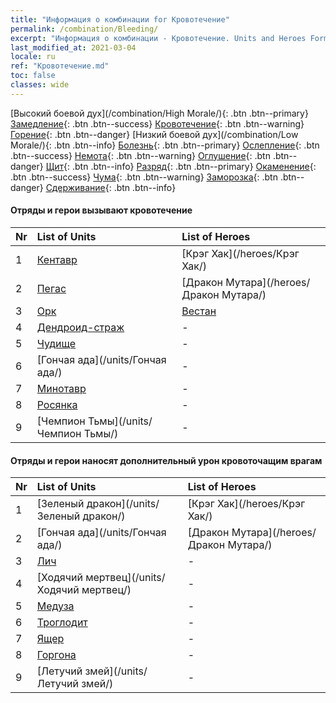 ```yaml
---
title: "Информация о комбинации for Кровотечение"
permalink: /combination/Bleeding/
excerpt: "Информация о комбинации - Кровотечение. Units and Heroes Formation."
last_modified_at: 2021-03-04
locale: ru
ref: "Кровотечение.md"
toc: false
classes: wide
---
```


  [Высокий боевой дух](/combination/High Morale/){: .btn .btn--primary} [Замедление](/combination/Slow/){: .btn .btn--success} [Кровотечение](/combination/Bleeding/){: .btn .btn--warning} [Горение](/combination/Burning/){: .btn .btn--danger} [Низкий боевой дух](/combination/Low Morale/){: .btn .btn--info} [Болезнь](/combination/Disease/){: .btn .btn--primary} [Ослепление](/combination/Blind/){: .btn .btn--success} [Немота](/combination/Silence/){: .btn .btn--warning} [Оглушение](/combination/Stun/){: .btn .btn--danger} [Щит](/combination/Shield/){: .btn .btn--info} [Разряд](/combination/Static/){: .btn .btn--primary} [Окаменение](/combination/Petrify/){: .btn .btn--success} [Чума](/combination/Plague/){: .btn .btn--warning} [Заморозка](/combination/Freeze/){: .btn .btn--danger} [Сдерживание](/combination/Deterrence/){: .btn .btn--info} 


#### Отряды и герои вызывают кровотечение

  | Nr |  List of Units  | List of Heroes | 
  |:---|:----------------|:---------------| 
  | 1 | [Кентавр](/units/Кентавр/) | [Крэг Хак](/heroes/Крэг Хак/) |
  | 2 | [Пегас](/units/Пегас/) | [Дракон Мутара](/heroes/Дракон Мутара/) |
  | 3 | [Орк](/units/Орк/) | [Вестан](/heroes/Вестан/) |
  | 4 | [Дендроид-страж](/units/Дендроид-страж/) | - |
  | 5 | [Чудище](/units/Чудище/) | - |
  | 6 | [Гончая ада](/units/Гончая ада/) | - |
  | 7 | [Минотавр](/units/Минотавр/) | - |
  | 8 | [Росянка](/units/Росянка/) | - |
  | 9 | [Чемпион Тьмы](/units/Чемпион Тьмы/) | - |


#### Отряды и герои наносят дополнительный урон кровоточащим врагам

  | Nr |  List of Units  | List of Heroes | 
  |:---|:----------------|:---------------| 
  | 1 | [Зеленый дракон](/units/Зеленый дракон/) | [Крэг Хак](/heroes/Крэг Хак/) |
  | 2 | [Гончая ада](/units/Гончая ада/) | [Дракон Мутара](/heroes/Дракон Мутара/) |
  | 3 | [Лич](/units/Лич/) | - |
  | 4 | [Ходячий мертвец](/units/Ходячий мертвец/) | - |
  | 5 | [Медуза](/units/Медуза/) | - |
  | 6 | [Троглодит](/units/Троглодит/) | - |
  | 7 | [Ящер](/units/Ящер/) | - |
  | 8 | [Горгона](/units/Горгона/) | - |
  | 9 | [Летучий змей](/units/Летучий змей/) | - |
